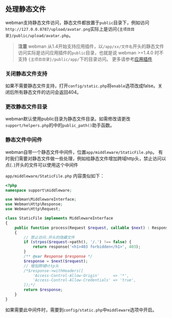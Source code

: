## 处理静态文件
webman支持静态文件访问，静态文件都放置于`public`目录下，例如访问 `http://127.0.0.8787/upload/avatar.png`实际上是访问`{主项目目录}/public/upload/avatar.php`。

> **注意**
> webman 从1.4开始支持应用插件，以`/app/xx/文件名`开头的静态文件访问实际是访问应用插件的`public`目录，也就是说 webman >=1.4.0 时不支持 `{主项目目录}/public/app/`下的目录访问。
> 更多请参考[应用插件](./plugin/app.md)

### 关闭静态文件支持
如果不需要静态文件支持，打开`config/static.php`将`enable`选项改成false。关闭后所有静态文件的访问会返回404。

### 更改静态文件目录
webman默认使用public目录为静态文件目录。如需修改请更改`support/helpers.php`的中的`public_path()`助手函数。

### 静态文件中间件
webman自带一个静态文件中间件，位置`app/middleware/StaticFile.php`。
有时我们需要对静态文件做一些处理，例如给静态文件增加跨域http头，禁止访问以点(`.`)开头的文件可以使用这个中间件

`app/middleware/StaticFile.php` 内容类似如下：
```php
<?php
namespace support\middleware;

use Webman\MiddlewareInterface;
use Webman\Http\Response;
use Webman\Http\Request;

class StaticFile implements MiddlewareInterface
{
    public function process(Request $request, callable $next) : Response
    {
        // 禁止访问.开头的隐藏文件
        if (strpos($request->path(), '/.') !== false) {
            return response('<h1>403 forbidden</h1>', 403);
        }
        /** @var Response $response */
        $response = $next($request);
        // 增加跨域http头
        /*$response->withHeaders([
            'Access-Control-Allow-Origin'      => '*',
            'Access-Control-Allow-Credentials' => 'true',
        ]);*/
        return $response;
    }
}
```
如果需要此中间件时，需要到`config/static.php`中`middleware`选项中开启。

